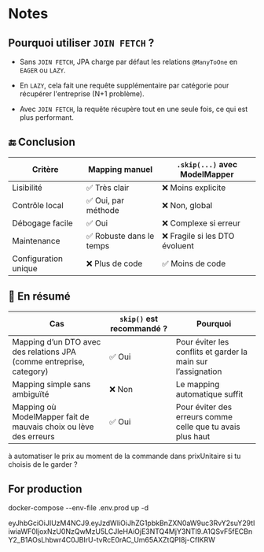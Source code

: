# Notes

## Pourquoi utiliser `JOIN FETCH` ?
- Sans `JOIN FETCH`, JPA charge par défaut les relations `@ManyToOne` en `EAGER` ou `LAZY`.

- En `LAZY`, cela fait une requête supplémentaire par catégorie pour récupérer l'entreprise (N+1 problème).

- Avec `JOIN FETCH`, la requête récupère tout en une seule fois, ce qui est plus performant.

## 🔚 Conclusion

| Critère              | Mapping manuel            | `.skip(...)` avec ModelMapper     |
|----------------------|---------------------------|-----------------------------------|
| Lisibilité           | ✅ Très clair              | ❌ Moins explicite                |
| Contrôle local       | ✅ Oui, par méthode        | ❌ Non, global                    |
| Débogage facile      | ✅ Oui                     | ❌ Complexe si erreur            |
| Maintenance          | ✅ Robuste dans le temps   | ❌ Fragile si les DTO évoluent   |
| Configuration unique | ❌ Plus de code            | ✅ Moins de code                 |


## 🔄 En résumé

| Cas                                                                 | `skip()` est recommandé ? | Pourquoi                                                                 |
|---------------------------------------------------------------------|----------------------------|--------------------------------------------------------------------------|
| Mapping d’un DTO avec des relations JPA (comme entreprise, category) | ✅ Oui                     | Pour éviter les conflits et garder la main sur l’assignation             |
| Mapping simple sans ambiguïté                                       | ❌ Non                     | Le mapping automatique suffit                                            |
| Mapping où ModelMapper fait de mauvais choix ou lève des erreurs   | ✅ Oui                     | Pour éviter des erreurs comme celle que tu avais plus haut              |


à automatiser le prix au moment de la commande dans prixUnitaire si tu choisis de le garder ?


## For production
docker-compose --env-file .env.prod up -d


eyJhbGciOiJIUzM4NCJ9.eyJzdWIiOiJhZG1pbkBnZXN0aW9uc3RvY2suY29tIiwiaWF0IjoxNzU0NzQwMzU5LCJleHAiOjE3NTQ4MjY3NTl9.A1QSvF5fECBnY2_B1AOsLhbwr4C0JBIrU-tvRcE0rAC_Um65AXZtQPI8j-CfIKRW

